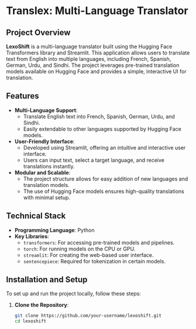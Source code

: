 
# Translex: Multi-Language Translator

## Project Overview
**LexoShift** is a multi-language translator built using the Hugging Face Transformers library and Streamlit. This application allows users to translate text from English into multiple languages, including French, Spanish, German, Urdu, and Sindhi. The project leverages pre-trained translation models available on Hugging Face and provides a simple, interactive UI for translation.

## Features
- **Multi-Language Support**: 
  - Translate English text into French, Spanish, German, Urdu, and Sindhi.
  - Easily extendable to other languages supported by Hugging Face models.
- **User-Friendly Interface**: 
  - Developed using Streamlit, offering an intuitive and interactive user interface.
  - Users can input text, select a target language, and receive translations instantly.
- **Modular and Scalable**: 
  - The project structure allows for easy addition of new languages and translation models.
  - The use of Hugging Face models ensures high-quality translations with minimal setup.

## Technical Stack
- **Programming Language**: Python
- **Key Libraries**:
  - `transformers`: For accessing pre-trained models and pipelines.
  - `torch`: For running models on the CPU or GPU.
  - `streamlit`: For creating the web-based user interface.
  - `sentencepiece`: Required for tokenization in certain models.

## Installation and Setup
To set up and run the project locally, follow these steps:

1. **Clone the Repository**:
   ```bash
   git clone https://github.com/your-username/lexoshift.git
   cd lexoshift
